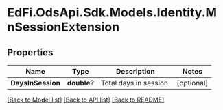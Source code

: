 # EdFi.OdsApi.Sdk.Models.Identity.MnSessionExtension
## Properties

Name | Type | Description | Notes
------------ | ------------- | ------------- | -------------
**DaysInSession** | **double?** | Total days in session. | [optional] 

[[Back to Model list]](../README.md#documentation-for-models) [[Back to API list]](../README.md#documentation-for-api-endpoints) [[Back to README]](../README.md)

